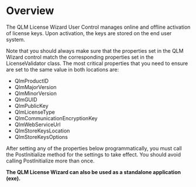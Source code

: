 # Overview

The QLM License Wizard User Control manages online and offline activation of license keys. Upon activation, the keys are stored on the end user system.

Note that you should always make sure that the properties set in the QLM Wizard control match the corresponding properties set in the LicenseValidator class. The most critical properties that you need to ensure are set to the same value in both locations are:

* QlmProductID
* QlmMajorVersion
* QlmMinorVersion
* QlmGUID
* QlmPublicKey
* QlmLicenseType
* QlmCommunicationEncryptionKey
* QlmWebServiceUrl
* QlmStoreKeysLocation
* QlmStoreKeysOptions

After setting any of the properties below programmatically, you must call the PostInitialize method for the settings to take effect. You should avoid calling PostInitialize more than once.

**The QLM License Wizard can also be used as a standalone application (exe).**
